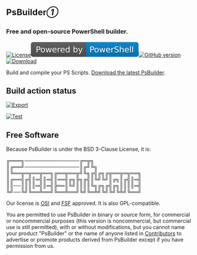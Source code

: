 # <sub>PsBuilder*①*</sub><br /><sub><sub><sub>Free and open-source PowerShell builder.</sub></sub></sub>
[![License](https://img.shields.io/badge/License-BSD_3--Clause-blue.svg)](LICENSE)[![PowerShell](https://github.com/psbuilder/psbuilder/raw/main/Powered%20by-PowerShell-blue.svg)](https://github.com/powershell)[![GitHub version](https://badge.fury.io/gh/psbuilder%2Fpsbuilder.svg)](https://badge.fury.io/gh/psbuilder%2Fpsbuilder)[![Download](https://img.shields.io/github/downloads/psbuilder/psbuilder/total?color=blue&label=Get%20PsBuilder%20now%21&logo=powershell&logoColor=blue&style=social)](htttps://github.com/psbuilder/psbuidler/releases/latest)

Build and compile your PS Scripts. [Download the latest PsBuilder](https://github.com/psbuilder/psbuilder/releases/download/1.0/PsBuilder.ps1).
## Build action status
[![Export](https://github.com/psbuilder/psbuilder/actions/workflows/exporter.yml/badge.svg)](https://github.com/psbuilder/psbuilder/actions/workflows/exporter.yml)

[![Test](https://github.com/psbuilder/psbuilder/actions/workflows/scripttest.yml/badge.svg)](https://github.com/psbuilder/psbuilder/actions/workflows/scripttest.yml)

## Free Software
Because PsBuilder is under the BSD 3-Clause License, it is:

╔═══╗───────────────╔═╦╗
<br>
║╔══╝───────────────║╔╝╚╗
<br>
║╚══╦═╦══╦══╗╔══╦══╦╝╚╗╔╣╔╗╔╦══╦═╦══╗
<br>
║╔══╣╔╣║═╣║═╣║══╣╔╗╠╗╔╣║╚╝╚╝║╔╗║╔╣║═╣
<br>
║║──║║║║═╣║═╣╠══║╚╝║║║║╚╗╔╗╔╣╔╗║║║║═╣
<br>
╚╝──╚╝╚══╩══╝╚══╩══╝╚╝╚═╩╝╚╝╚╝╚╩╝╚══╝

Our license is [OSI](https://opensource.org/licenses/BSD-3-Clause) and [FSF](https://gnu.org/licenses/license-list.en.html#ModifiedBSD) approved. It is also GPL-compatible.

You are permitted to use PsBuilder in binary or source form, for commercial or noncommercial purposes (this version is noncommercial, but commercial use is still permitted), with or without modifications, but you cannot name your product
"PsBuilder" or the name of anyone listed in [Contributors](https://github.com/psbuilder/psbuilder/contributors) to advertise or promote products derived from PsBuilder except if you have permission from us.
